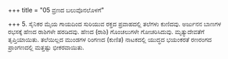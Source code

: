 +++
title = "05 ವ್ರಣದ ಬಲುವೊನಲೊಳಗೆ"

+++
5. ಸೈನಿಕರ ಮೈಯ ಗಾಯದಿಂದ ಸುರಿಯುವ ರಕ್ತದ ಪ್ರವಾಹದಲ್ಲಿ ತಲೆಗಳು ಕುಣಿದವು. ಅರ್ಜುನನ ಬಾಣಗಳ ರಭಸಕ್ಕೆ ಹೆಣದ ರಾಶಿಗಳೇ ಹರಡಿದವು. ಹೆಣದ (ರಾಶಿ) ಗೊಂಚಲುಗಳೇ ಗೋಚರಿಸಿದುವು. ಮೃತ್ಯುದೇವತೆಗೆ ತೃಪ್ತಿಯಾಯಿತು. ತಲೆಯಿಲ್ಲದ ಮುಂಡಗಳ ರಿಂಗಣದ (ಕುಣಿತ) ನಾಟಕದಲ್ಲಿ ಯುದ್ಧದ ಭಯಂಕರತೆ ರಣರಂಗದ ಪ್ರಾಂಗಣದಲ್ಲಿ ಮತ್ತಷ್ಟು ಭೀಕರವಾಯಿತು.